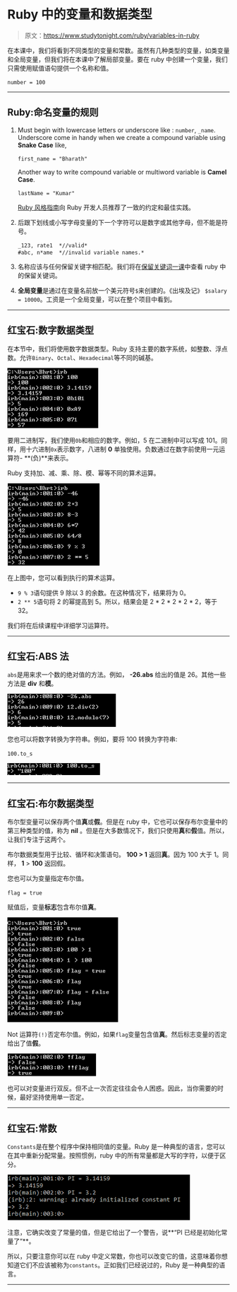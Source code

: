 # Ruby 中的变量和数据类型

> 原文：<https://www.studytonight.com/ruby/variables-in-ruby>

在本课中，我们将看到不同类型的变量和常数。虽然有几种类型的变量，如类变量和全局变量，但我们将在本课中了解局部变量。要在 ruby 中创建一个变量，我们只需使用赋值语句提供一个名称和值。

```
number = 100
```

* * *

## Ruby:命名变量的规则

1.  Must begin with lowercase letters or underscore like : `number`, `_name`. Underscore come in handy when we create a compound variable using **Snake Case** like,

    ```
    first_name = "Bharath"
    ```

    Another way to write compound variable or multiword variable is **Camel Case**.

    ```
    lastName = "Kumar"
    ```

    [Ruby 风格指南](https://github.com/bbatsov/ruby-style-guide)向 Ruby 开发人员推荐了一致的约定和最佳实践。

2.  后跟下划线或小写字母变量的下一个字符可以是数字或其他字母，但不能是符号。

    ```
    _123, rate1  *//valid* 
    #abc, n*ame  *//invalid variable names.*

    ```

3.  名称应该与任何保留关键字相匹配。我们将在[保留关键词一课](reserved-keywords-in-ruby)中查看 ruby 中的保留关键词。

4.  **全局变量**是通过在变量名前放一个美元符号`$`来创建的。《出埃及记》 `$salary = 10000`。工资是一个全局变量，可以在整个项目中看到。

* * *

## 红宝石:数字数据类型

在本节中，我们将使用数字数据类型。Ruby 支持主要的数字系统，如整数、浮点数。允许`Binary`、`Octal`、`Hexadecimal`等不同的碱基。

![Binary, Hexadecimal, octal representation in ruby](img/4b484fb56e4bdbdf6ec8619f4c494aeb.png)

要用二进制写，我们使用`0b`和相应的数字。例如，5 在二进制中可以写成 101。同样，用十六进制`0x`表示数字，八进制 **0** 单独使用。负数通过在数字前使用一元运算符- **(负)**来表示。

Ruby 支持加、减、乘、除、模、幂等不同的算术运算。

![arithmatic operations in Ruby](img/0edb7121956f92fa9cf12329e384061a.png)

在上图中，您可以看到执行的算术运算。

*   `9 % 3`语句提供 9 除以 3 的余数。在这种情况下，结果将为 0。
*   `2 ** 5`语句将 2 的幂提高到 5。所以，结果会是 2 * 2 * 2 * 2 * 2，等于 32。

我们将在后续课程中详细学习运算符。

* * *

## 红宝石:ABS 法

`abs`是用来求一个数的绝对值的方法。例如， **-26.abs** 给出的值是 26。其他一些方法是 **div** 和**模**。

![div and modulo methods in Ruby](img/fe7620e7d2a7ed9f176bad6a5654f4a7.png)

您也可以将数字转换为字符串。例如，要将 100 转换为字符串:

`100.to_s`

![integer to string conversion in Ruby](img/6b956f9c1dff92ee46bb0718255249f0.png)

* * *

## 红宝石:布尔数据类型

布尔型变量可以保存两个值**真**或**假**。但是在 ruby 中，它也可以保存布尔变量中的第三种类型的值，称为 **nil** 。但是在大多数情况下，我们只使用**真**和**假**值。所以，让我们专注于这两个。

布尔数据类型用于比较、循环和决策语句。 **100 > 1** 返回**真**。因为 100 大于 1。同样， **1** > **100** 返回假。

您也可以为变量指定布尔值。

`flag = true`

赋值后，变量**标志**包含布尔值**真**。

![boolean datatype in Ruby](img/2dcd968db8dc77c38fe423ce22e4a20e.png)

Not 运算符`(!)`否定布尔值。例如，如果`flag`变量包含值**真**。然后标志变量的否定给出了值**假**。

![double negation in Ruby](img/3952cbffe474c5f92f10812e769d23e7.png)

也可以对变量进行双反。但不止一次否定往往会令人困惑。因此，当你需要的时候，最好坚持使用单一否定。

* * *

## 红宝石:常数

`Constants`是在整个程序中保持相同值的变量。Ruby 是一种典型的语言，您可以在其中重新分配常量。按照惯例，ruby 中的所有常量都是大写的字符，以便于区分。

![Constants in Ruby](img/4370ccaefa86cb76409e5bf70f403314.png)

注意，它确实改变了常量的值，但是它给出了一个警告，说**“PI 已经是初始化常量了”**。

所以，只要注意你可以在 ruby 中定义常数，你也可以改变它的值，这意味着你想知道它们不应该被称为`constants`。正如我们已经说过的，Ruby 是一种典型的语言。

* * *